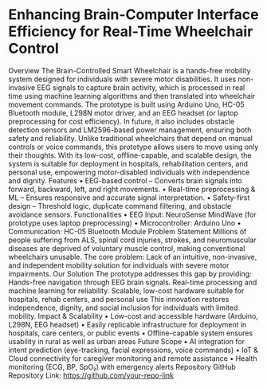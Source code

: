 # Enhancing Brain-Computer Interface Efficiency for Real-Time Wheelchair Control
Overview
The Brain-Controlled Smart Wheelchair is a hands-free mobility system designed for individuals with severe motor disabilities. It uses non-invasive EEG signals to capture brain activity, which is processed in real time using machine learning algorithms and then translated into wheelchair movement commands. The prototype is built using Arduino Uno, HC-05 Bluetooth module, L298N motor driver, and an EEG headset (or laptop preprocessing for cost efficiency). In future, it also includes obstacle detection sensors and LM2596-based power management, ensuring both safety and reliability. Unlike traditional wheelchairs that depend on manual controls or voice commands, this prototype allows users to move using only their thoughts. With its low-cost, offline-capable, and scalable design, the system is suitable for deployment in hospitals, rehabilitation centers, and personal use, empowering motor-disabled individuals with independence and dignity.
Features
•	EEG-based control – Converts brain signals into forward, backward, left, and right movements.
•	Real-time preprocessing & ML – Ensures responsive and accurate signal interpretation.
•	Safety-first design – Threshold logic, duplicate command filtering, and obstacle avoidance sensors.
Functionalities
•	EEG Input: NeuroSense MindWave (for prototype uses laptop preprocessing)
•	Microcontroller: Arduino Uno 
•	Communication: HC-05 Bluetooth Module
Problem Statement
Millions of people suffering from ALS, spinal cord injuries, strokes, and neuromuscular diseases are deprived of voluntary muscle control, making conventional wheelchairs unusable. The core problem: Lack of an intuitive, non-invasive, and independent mobility solution for individuals with severe motor impairments.
Our Solution
The prototype addresses this gap by providing:
Hands-free navigation through EEG brain signals. Real-time processing and machine learning for reliability. Scalable, low-cost hardware suitable for hospitals, rehab centers, and personal use This innovation restores independence, dignity, and social inclusion for individuals with limited mobility.
Impact & Scalability
•	Low-cost and accessible hardware (Arduino, L298N, EEG headset)
•	Easily replicable infrastructure for deployment in hospitals, care centers, or public events
•	Offline-capable system ensures usability in rural as well as urban areas
Future Scope
•	AI integration for intent prediction (eye-tracking, facial expressions, voice commands)
•	IoT & Cloud connectivity for caregiver monitoring and remote assistance
•	Health monitoring (ECG, BP, SpO₂) with emergency alerts
Repository
GitHub Repository Link: https://github.com/your-repo-link
